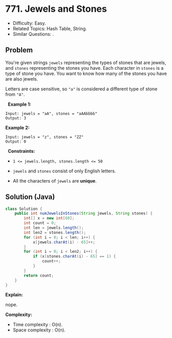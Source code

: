 # 771. Jewels and Stones

- Difficulty: Easy.
- Related Topics: Hash Table, String.
- Similar Questions: .

## Problem

You're given strings ```jewels``` representing the types of stones that are jewels, and ```stones``` representing the stones you have. Each character in ```stones``` is a type of stone you have. You want to know how many of the stones you have are also jewels.

Letters are case sensitive, so ```"a"``` is considered a different type of stone from ```"A"```.

 
**Example 1:**
```
Input: jewels = "aA", stones = "aAAbbbb"
Output: 3
```

**Example 2:**
```
Input: jewels = "z", stones = "ZZ"
Output: 0
```
 
**Constraints:**


	
- ```1 <= jewels.length, stones.length <= 50```
	
- ```jewels``` and ```stones``` consist of only English letters.
	
- All the characters of ```jewels``` are **unique**.



## Solution (Java)

```java
class Solution {
    public int numJewelsInStones(String jewels, String stones) {
        int[] x = new int[60];
        int count = 0;
        int len = jewels.length();
        int len2 = stones.length();
        for (int i = 0; i < len; i++) {
            x[jewels.charAt(i) - 65]++;
        }
        for (int i = 0; i < len2; i++) {
            if (x[stones.charAt(i) - 65] == 1) {
                count++;
            }
        }
        return count;
    }
}
```

**Explain:**

nope.

**Complexity:**

* Time complexity : O(n).
* Space complexity : O(n).
